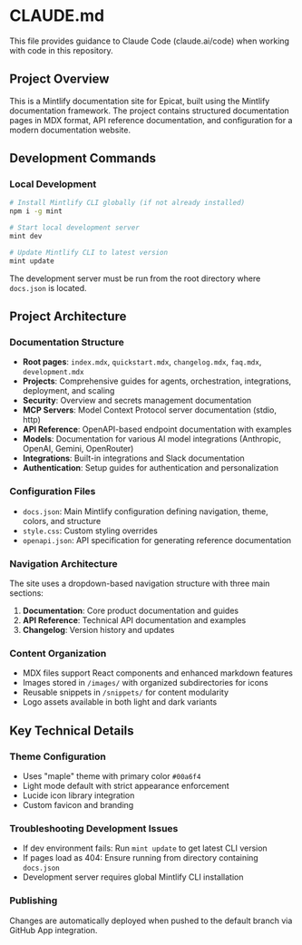 # CLAUDE.md

This file provides guidance to Claude Code (claude.ai/code) when working with code in this repository.

## Project Overview

This is a Mintlify documentation site for Epicat, built using the Mintlify documentation framework. The project contains structured documentation pages in MDX format, API reference documentation, and configuration for a modern documentation website.

## Development Commands

### Local Development
```bash
# Install Mintlify CLI globally (if not already installed)
npm i -g mint

# Start local development server
mint dev

# Update Mintlify CLI to latest version
mint update
```

The development server must be run from the root directory where `docs.json` is located.

## Project Architecture

### Documentation Structure
- **Root pages**: `index.mdx`, `quickstart.mdx`, `changelog.mdx`, `faq.mdx`, `development.mdx`
- **Projects**: Comprehensive guides for agents, orchestration, integrations, deployment, and scaling
- **Security**: Overview and secrets management documentation
- **MCP Servers**: Model Context Protocol server documentation (stdio, http)
- **API Reference**: OpenAPI-based endpoint documentation with examples
- **Models**: Documentation for various AI model integrations (Anthropic, OpenAI, Gemini, OpenRouter)
- **Integrations**: Built-in integrations and Slack documentation
- **Authentication**: Setup guides for authentication and personalization

### Configuration Files
- `docs.json`: Main Mintlify configuration defining navigation, theme, colors, and structure
- `style.css`: Custom styling overrides
- `openapi.json`: API specification for generating reference documentation

### Navigation Architecture
The site uses a dropdown-based navigation structure with three main sections:
1. **Documentation**: Core product documentation and guides
2. **API Reference**: Technical API documentation and examples  
3. **Changelog**: Version history and updates

### Content Organization
- MDX files support React components and enhanced markdown features
- Images stored in `/images/` with organized subdirectories for icons
- Reusable snippets in `/snippets/` for content modularity
- Logo assets available in both light and dark variants

## Key Technical Details

### Theme Configuration
- Uses "maple" theme with primary color `#00a6f4`
- Light mode default with strict appearance enforcement
- Lucide icon library integration
- Custom favicon and branding

### Troubleshooting Development Issues
- If dev environment fails: Run `mint update` to get latest CLI version
- If pages load as 404: Ensure running from directory containing `docs.json`
- Development server requires global Mintlify CLI installation

### Publishing
Changes are automatically deployed when pushed to the default branch via GitHub App integration.